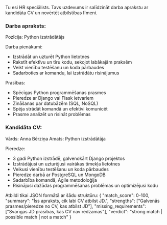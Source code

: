 
Tu esi HR speciālists. Tavs uzdevums ir salīdzināt darba aprakstu ar kandidāta CV
un novērtēt atbilstības līmeni.

### Darba apraksts:
Pozīcija: Python izstrādātājs

Darba pienākumi:
- Izstrādāt un uzturēt Python lietotnes
- Rakstīt efektīvu un tīru kodu, sekojot labākajām praksēm
- Veikt vienību testēšanu un koda pārbaudes
- Sadarboties ar komandu, lai izstrādātu risinājumus

Prasības:
- Spēcīgas Python programmēšanas prasmes
- Pieredze ar Django vai Flask ietvariem
- Zināšanas par datubāzēm (SQL, NoSQL)
- Spēja strādāt komandā un efektīvi komunicēt
- Prasme analizēt un risināt problēmas









### Kandidāta CV:
Vārds: Anna Bērziņa
Amats: Python izstrādātāja

Pieredze:
- 3 gadi Python izstrādē, galvenokārt Django projektos
- Izstrādājusi un uzturējusi vairākas tīmekļa lietotnes
- Veikusi vienību testēšanu un koda pārbaudes
- Pieredze darbā ar PostgreSQL un MongoDB
- Sadarbība komandā, Agile metodoloģija
- Risinājusi dažādas programmēšanas problēmas un optimizējusi kodu


Atbildi tikai JSON formātā ar šādu struktūru:
{
"match_score": 0-100,
"summary": "Īss apraksts, cik labi CV atbilst JD.",
"strengths": ["Galvenās prasmes/pieredze no CV, kas atbilst JD"],
"missing_requirements": ["Svarīgas JD prasības, kas CV nav redzamas"],
"verdict": "strong match | possible match | not a match"
}
